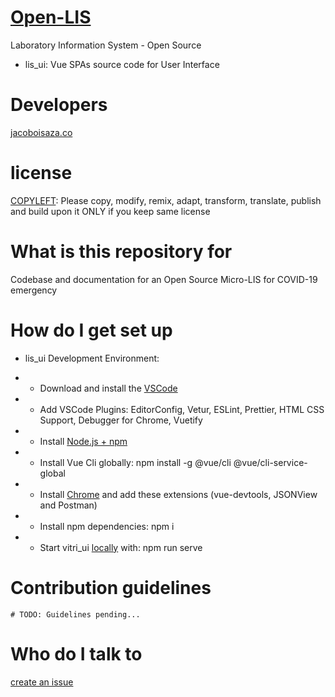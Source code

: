 # [Open-LIS](https://jacoboisaza.github.io/open-lis/)

Laboratory Information System - Open Source
- lis_ui: Vue SPAs source code for User Interface

# Developers

[jacoboisaza.co](http://jacoboisaza.co)

# license

[COPYLEFT](https://creativecommons.org/licenses/by-nc-sa/3.0/): Please copy, modify, remix, adapt, transform, translate, publish and build upon it ONLY if you keep same license

# What is this repository for

Codebase and documentation for an Open Source Micro-LIS for COVID-19 emergency

# How do I get set up

- lis_ui Development Environment:
* - Download and install the [VSCode](https://code.visualstudio.com/)
* - Add VSCode Plugins: EditorConfig, Vetur, ESLint, Prettier, HTML CSS Support, Debugger for Chrome, Vuetify
* - Install [Node.js + npm](https://www.npmjs.com/get-npm)
* - Install Vue Cli globally: npm install -g @vue/cli @vue/cli-service-global
* - Install [Chrome](https://www.google.com/chrome/) and add these extensions (vue-devtools, JSONView and Postman)
* - Install npm dependencies: npm i
* - Start vitri_ui [locally](http://localhost:8080/) with: npm run serve

# Contribution guidelines

    # TODO: Guidelines pending...

# Who do I talk to
[create an issue](https://github.com/jacoboisaza/open-lis/issues/new/choose)
